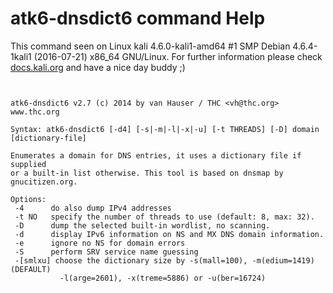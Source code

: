 # atk6-dnsdict6 command Help

 This command seen on Linux kali 4.6.0-kali1-amd64 #1 SMP Debian 4.6.4-1kali1 (2016-07-21) x86_64 GNU/Linux. For further information please check [docs.kali.org](docs.kali.org) and have a nice day buddy ;) 

~~~


atk6-dnsdict6 v2.7 (c) 2014 by van Hauser / THC <vh@thc.org> www.thc.org

Syntax: atk6-dnsdict6 [-d4] [-s|-m|-l|-x|-u] [-t THREADS] [-D] domain [dictionary-file]

Enumerates a domain for DNS entries, it uses a dictionary file if supplied
or a built-in list otherwise. This tool is based on dnsmap by gnucitizen.org.

Options:
 -4      do also dump IPv4 addresses
 -t NO   specify the number of threads to use (default: 8, max: 32).
 -D      dump the selected built-in wordlist, no scanning.
 -d      display IPv6 information on NS and MX DNS domain information.
 -e      ignore no NS for domain errors
 -S      perform SRV service name guessing
 -[smlxu] choose the dictionary size by -s(mall=100), -m(edium=1419) (DEFAULT)
           -l(arge=2601), -x(treme=5886) or -u(ber=16724)


~~~
